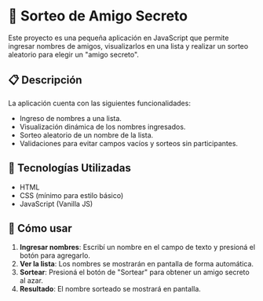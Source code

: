 # 🎁 Sorteo de Amigo Secreto

Este proyecto es una pequeña aplicación en JavaScript que permite ingresar nombres de amigos, visualizarlos en una lista y realizar un sorteo aleatorio para elegir un "amigo secreto".

## 📋 Descripción

La aplicación cuenta con las siguientes funcionalidades:

- Ingreso de nombres a una lista.
- Visualización dinámica de los nombres ingresados.
- Sorteo aleatorio de un nombre de la lista.
- Validaciones para evitar campos vacíos y sorteos sin participantes.

## 🧠 Tecnologías Utilizadas

- HTML
- CSS (mínimo para estilo básico)
- JavaScript (Vanilla JS)

## 🚀 Cómo usar

1. **Ingresar nombres**: Escribí un nombre en el campo de texto y presioná el botón para agregarlo.
2. **Ver la lista**: Los nombres se mostrarán en pantalla de forma automática.
3. **Sortear**: Presioná el botón de "Sortear" para obtener un amigo secreto al azar.
4. **Resultado**: El nombre sorteado se mostrará en pantalla.
